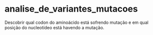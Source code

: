 # analise_de_variantes_mutacoes
Descobrir qual codon do aminoácido está sofrendo mutação e em qual posição do nucleotídeo está havendo a mutação.

